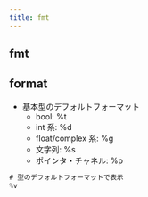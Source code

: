 ```yaml
---
title: fmt
---
```


## fmt

## format
* 基本型のデフォルトフォーマット
    * bool: %t
    * int 系: %d    
    * float/complex 系: %g
    * 文字列: %s
    * ポインタ・チャネル: %p 
    
``` go
# 型のデフォルトフォーマットで表示
%v

```